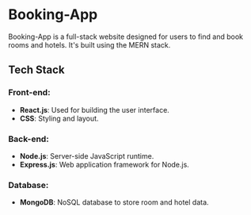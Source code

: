 # Booking-App

Booking-App is a full-stack website designed for users to find and book rooms and hotels. It's built using the MERN stack.

## Tech Stack

### Front-end:
- **React.js**: Used for building the user interface.
- **CSS**: Styling and layout.

### Back-end:
- **Node.js**: Server-side JavaScript runtime.
- **Express.js**: Web application framework for Node.js.

### Database:
- **MongoDB**: NoSQL database to store room and hotel data.
